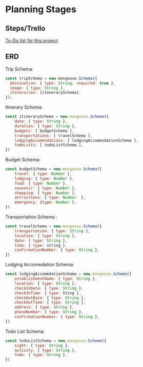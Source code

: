 # Planning Stages

## Steps/Trello

[To-Do list for this project](https://trello.com/invite/b/673159d4d10c1cd4ca747c21/ATTI19913babf3e89afe7a5920f3f5636a7185CCF71C/wanderlust)

## ERD

Trip Schema:

```js
const tripSchema = new mongoose.Schema({
  destination: { type: String, required: true },
  image: { type: String },
  itineraries: [itenerarySchema],
});
```

Itinerary Schema:

```js
const itinerarySchema = new.mongoose.Schema({
    date: { type: String },
    duration: { type: String },
    budgets: [ budgetSchema ],
    transportations: [ travelSchema ],
    lodgingAccomendations: [ lodgingAccomendationSchema ],
    todoLists: [ todoListSchema ],
})
```

Budget Schema:

```js
const budgetSchema = new.mongoose.Schema({
    travel: { type: Number },
    lodging: { type: Number },
    food: { type: Number },
    souvenir: { type: Number },
    shopping: { type: Number },
    attractions: { type: Number  },
    emergancy: {type: Number },
})
```

Transportation Schema :

```js
const travelSchema = new.mongoose.Schema({
    transportation: { type: String },
    location: { type: String },
    date: { type: String },
    time: { type: string },
    confirmationNumber: { type: String },
})
```

Lodging Accomedation Schema:

```js
const lodgingAccomedationSchema = new.mongoose.Schema({
    establishmentName: { type: String },
    location: { type: String },
    checkInDate: { type: String },
    checkInTime: { type: Sting },
    checkOutDate: { type: String },
    checkOutTime: { type: String },
    address: { type: String },
    phoneNumber: { type: String },
    confirmationNumber: { type: String },
})
```

Todo List Schema:

```js
const todoListSchema = new.mongoose.Schema({
    sight: { type: String },
    activity: { type: String },
    fodo: { type: String },
})
```
